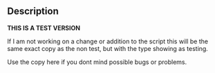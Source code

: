 ## Description
**THIS IS A TEST VERSION**

If I am not working on a change or addition to the script this will be the same exact copy as the non test, but with the type showing as testing.

Use the copy here if you dont mind possible bugs or problems.
